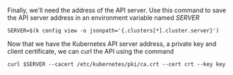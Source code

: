 
Finally, we'll need the address of the API server. Use this command to save the API server address in an environment variable named _SERVER_

`SERVER=$(k config view -o jsonpath='{.clusters[*].cluster.server}')` 

Now that we have the Kubernetes API server address, a private key and client certificate, we can curl the API using the command

`curl $SERVER --cacert /etc/kubernetes/pki/ca.crt --cert crt --key key`